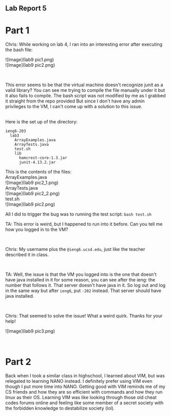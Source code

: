 ## Lab Report 5
# Part 1

Chris: While working on lab 4, I ran into an interesting error after executing the bash file:

![Image](lab9 pic1.png)
<br>
![Image](lab9 pic2.png)

<br>

This error seems to be that the virtual machine doesn't recognize junit as a valid library? You can see me trying to compile the file manually under it but it also fails to compile. The bash script was not modified by me as I grabbed it straight from the repo provided But since I don't have any admin privileges to the VM, I can't come up with a solution to this issue. 

<br>
Here is the set up of the directory:

````````
ieng6-203
  lab3
    ArrayExamples.java
    ArrayTests.java
    test.sh
    lib
      hamcrest-core-1.3.jar
      junit-4.13.2.jar
````````
This is the contents of the files:
<br>
ArrayExamples.java <br>
![Image](lab9 pic2_1.png) <br>
ArrayTests.java <br>
![Image](lab9 pic2_2.png) <br>
test.sh <br>
![Image](lab9 pic2.png)
<br>

All I did to trigger the bug was to running the test script: `bash test.sh` 
<br>

TA: This error is weird, but I happened to run into it before. Can you tell me how you logged in to the VM?

<br>

Chris: My username plus the `@ieng6.ucsd.edu`, just like the teacher described it in class.

<br>

TA: Well, the issue is that the VM you logged into is the one that doesn't have java installed in it for some reason, you can see after the ieng: the number that follows it. That server doesn't have java in it. So log out and log in the same way but after `ieng6`, put `-202` instead. That server should have java installed.

<br>

Chris: That seemed to solve the issue! What a weird quirk. Thanks for your help!

![Image](lab9 pic3.png)

<br>

# Part 2

Back when I took a similar class in highschool, I learned about VIM, but was relegated to learning NANO instead. I definitely prefer using VIM even though I put more time into NANO. Getting good with VIM reminds me of my CS friends and how they are so efficient with commands and how they run linux as their OS. Learning VIM was like looking through those old cheat codes forums online and feeling like some member of a secret society with the forbidden knowledge to destabilize society (lol). 

